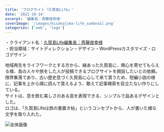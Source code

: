 ```yaml
---
title: 'ブログサイト「久賀島Life」'
date: '2021-10-14'
excerpt: '編集長：斉藤俊幸様'
coverImage: '/images/hisakajima-life_sumbnail.png'
categories: ['web', 'logo']
---
```


・クライアント名：[久賀島Life編集長：斉藤俊幸様](https://hisakajima.life)  
・担当領域：サイトディレクション・デザイン・WordPressカスタマイズ・ロゴデザイン  

地域再生をライフワークとする方から、縁あった久賀島に、関心を寄せてもらえる様、島の人々や旅をした人が投稿できるブログサイトを開設したいとの依頼。  
限界集落であり、古い歴史息づく久賀島に心して来て貰うため、短編小説の様に、記事を上から順に読んで貰えるよう、敢えて記事検索を目立たない作りにしている。  
サイトは、息を飲む美しさのある島を表現できる、シンプルで品あるデザインとした。  
ロゴは、「久賀島Lifeは旅の書置き帖」というコンセプトから、人が書いた様な文字を取り入れた。

![全体画像](/images/hisakajima-life.png)
